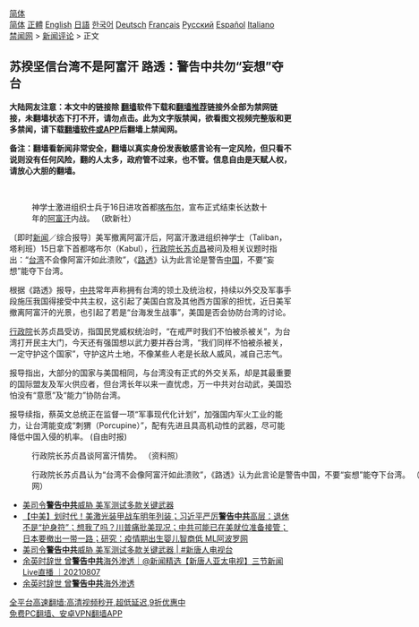  <!-- 面包屑导航 --> <div class="breadcrumb"><!-- GTranslate: https://gtranslate.io/ -->  <div class="switcher notranslate">  <div class="selected">  <a href="#" onclick="return false;"> 简体</a>  </div>  <div class="option">  <a href="https://www.bannedbook.org" onclick="doGTranslate('zh-CN|zh-CN');jQuery('div.switcher div.selected a').html(jQuery(this).html());return false;" title="简体中文" class="nturl selected"> 简体</a>  <a href="https://www.bannedbook.org/zh-tw/" onclick="doGTranslate('zh-CN|zh-TW');jQuery('div.switcher div.selected a').html(jQuery(this).html());return false;" title="繁體中文" class="nturl"> 正體</a>  <a href="https://www.bannedbook.org/en/" onclick="doGTranslate('zh-CN|en');jQuery('div.switcher div.selected a').html(jQuery(this).html());return false;" title="English" class="nturl"> English</a>  <a href="https://www.bannedbook.org/ja/" onclick="doGTranslate('zh-CN|ja');jQuery('div.switcher div.selected a').html(jQuery(this).html());return false;" title="日本語" class="nturl"> 日語</a>  <a href="https://www.bannedbook.org/ko/" onclick="doGTranslate('zh-CN|ko');jQuery('div.switcher div.selected a').html(jQuery(this).html());return false;" title="한국어" class="nturl"> 한국어</a>  <a href="https://www.bannedbook.org/de/" onclick="doGTranslate('zh-CN|de');jQuery('div.switcher div.selected a').html(jQuery(this).html());return false;" title="Deutsch" class="nturl"> Deutsch</a>  <a href="https://www.bannedbook.org/fr/" onclick="doGTranslate('zh-CN|fr');jQuery('div.switcher div.selected a').html(jQuery(this).html());return false;" title="Français" class="nturl"> Français</a>  <a href="https://www.bannedbook.org/ru/" onclick="doGTranslate('zh-CN|ru');jQuery('div.switcher div.selected a').html(jQuery(this).html());return false;" title="Русский" class="nturl"> Русский</a>  <a href="https://www.bannedbook.org/es/" onclick="doGTranslate('zh-CN|es');jQuery('div.switcher div.selected a').html(jQuery(this).html());return false;" title="Español" class="nturl"> Español</a>  <a href="https://www.bannedbook.org/it/" onclick="doGTranslate('zh-CN|it');jQuery('div.switcher div.selected a').html(jQuery(this).html());return false;" title="Italiano" class="nturl"> Italiano</a>  </div>  </div>      <div class='breadcrumb-sub'><!-- Breadcrumb NavXT 6.3.0 --> <a href="https://www.bannedbook.org/" class="home">禁闻网</a> &gt; <a href="https://www.bannedbook.org/bnews/comments/" class="category">新闻评论</a> &gt; 正文</div></div><h2>苏揆坚信台湾不是阿富汗 路透：警告中共勿“妄想”夺台</h2> <p class="notice"><b>大陆网友注意：本文中的链接除 <a href="https://github.com/bannedbook/fanqiang" >翻墙</a>软件下载和<a href="https://github.com/killgcd/justmysocks/blob/master/README.md">翻墙推荐</a>链接外全部为禁网链接，未翻墙状态下打不开，请勿点击。此为文字版禁闻，欲看图文视频完整版和更多禁闻，请下载<a href="https://github.com/bannedbook/fanqiang">翻墙软件或APP</a>后翻墙上禁闻网。</p><p>备注：翻墙看新闻非常安全，翻墙以真实身份发表敏感言论有一定风险，但只看不说则没有任何风险，翻的人太多，政府管不过来，也不管。信息自由是天赋人权，请放心大胆的翻墙。</b></p>  <div class="entry"> <br /> <figure><a href="https://i0.wp.com/upload-images-bucket-v64rleca837do.s3.eu-west-1.amazonaws.com/wp-content/uploads/2021/08/17134105/phpBq5d2S.jpg?fit=800%2C533&#038;ssl=1" data-caption="神学士激进组织士兵于16日进攻首都喀布尔，宣布正式结束长达数十年的阿富汗内战。 （欧新社）"></a><figcaption class="wp-caption-text">神学士激进组织士兵于16日进攻首都<a href="https://www.bannedbook.org/bnews/tag/%E5%96%80%E5%B8%83%E5%B0%94/" class="st_tag internal_tag" rel="tag" title="标签 喀布尔 下的日志">喀布尔</a>，宣布正式结束长达数十年的<a href="https://www.bannedbook.org/bnews/tag/%e9%98%bf%e5%af%8c%e6%b1%97/" class="st_tag internal_tag" rel="tag" title="标签 阿富汗 下的日志">阿富汗</a>内战。 （欧新社）</figcaption></figure> <p>〔即时<span class='wp_keywordlink_affiliate'><a href="https://www.bannedbook.org/" title="新闻">新闻</a></span>／综合报导〕美军撤离阿富汗后，阿富汗激进组织神学士（Taliban，塔利班）15日拿下首都喀布尔（Kabul），<a href="https://www.bannedbook.org/bnews/tag/%E8%A1%8C%E6%94%BF%E9%99%A2%E9%95%BF/" class="st_tag internal_tag" rel="tag" title="标签 行政院长 下的日志">行政院长</a><a href="https://www.bannedbook.org/bnews/tag/%E8%8B%8F%E8%B4%9E%E6%98%8C/" class="st_tag internal_tag" rel="tag" title="标签 苏贞昌 下的日志">苏贞昌</a>被问及相关议题时指出：“<a href="https://www.bannedbook.org/bnews/tag/%e5%8f%b0%e6%b9%be/" class="st_tag internal_tag" rel="tag" title="标签 台湾 下的日志">台湾</a>不会像阿富汗如此溃败”，《<a href="https://www.bannedbook.org/bnews/tag/%E8%B7%AF%E9%80%8F/" class="st_tag internal_tag" rel="tag" title="标签 路透 下的日志">路透</a>》认为此言论是警告<span class='wp_keywordlink_affiliate'><a href="https://www.bannedbook.org/" title="中国" target="_blank">中国</a></span>，不要“妄想”能夺下台湾。</p> <p>根据《路透》报导，<a href="https://www.bannedbook.org/bnews/tag/%e4%b8%ad%e5%85%b1/" class="st_tag internal_tag" rel="tag" title="标签 中共 下的日志">中共</a>常年声称拥有台湾的领土及统治权，持续以外交及军事手段施压我国得接受中共主权，这引起了美国白宫及其他西方国家的担忧，近日美军撤离阿富汗的光景，也引起了若是“台海发生战事”，美国是否会协防台湾的讨论。</p>  <p><a href="https://www.bannedbook.org/bnews/tag/%E8%A1%8C%E6%94%BF%E9%99%A2/" class="st_tag internal_tag" rel="tag" title="标签 行政院 下的日志">行政院</a>长苏贞昌受访，指国民党威权统治时，“在戒严时我们不怕被杀被关”，为台湾打开民主大门，今天还有强国想以武力要并吞台湾，“我们同样不怕被杀被关，一定守护这个国家”，守护这片土地，不像某些人老是长敌人威风，减自己志气。</p> <p>报导指出，大部分的国家与美国相同，与台湾没有正式的外交关系，却是其最重要的国际盟友及军火供应者，但台湾长年以来一直忧虑，万一中共对台动武，美国恐怕没有“意愿”及“能力”协防台湾。</p>  <p>报导续指，蔡英文总统正在监督一项“军事现代化计划”，加强国内军火工业的能力，让台湾能变成“刺猬（Porcupine）”，配有先进且具高机动性的武器，尽可能降低中国入侵的机率。 (自由时报)</p> <figure id="attachment_53804" aria-describedby="caption-attachment-53804" style="width: 800px" class="wp-caption alignnone"><figcaption id="caption-attachment-53804" class="wp-caption-text">行政院长苏贞昌谈阿富汗情势。 （资料照）</figcaption></figure> <figure id="attachment_53805" aria-describedby="caption-attachment-53805" style="width: 800px" class="wp-caption alignnone"><figcaption id="caption-attachment-53805" class="wp-caption-text">行政院长苏贞昌认为“台湾不会像阿富汗如此溃败”，《路透》认为此言论是警告中国，不要“妄想”能夺下台湾。 （图翻摄自路透官网）</figcaption></figure> <ul class='op-related-articles' title='相关阅读'> <li><a href='https://www.bannedbook.org/bnews/taiwannews/20210815/1606504.html' target='_blank'>美司令<b>警告中共</b>威胁 美军测试多款关键武器</a></li> <li><a href='https://www.bannedbook.org/bnews/bannedvideo/20210814/1606364.html' target='_blank'>【中美】划时代！美激光装甲战车明年列装；习近平严厉<b>警告中共</b>高层：退休不是“护身符”；想我了吗？川普痛批美现况；中共可能已在美就位准备接管；日本要撤出一带一路；研究：疫情期出生婴儿智商低  ML阿波罗网</a></li> <li><a href='https://www.bannedbook.org/bnews/bannedvideo/20210814/1606256.html' target='_blank'>美司令<b>警告中共</b>威胁 美军测试多款关键武器 | #新唐人电视台</a></li> <li><a href='https://www.bannedbook.org/bnews/bannedvideo/20210807/1602038.html' target='_blank'>余英时辞世 曾<b>警告中共</b>海外渗透｜@新闻精选【新唐人亚太电视】三节新闻Live直播 ｜20210807</a></li> <li><a href='https://www.bannedbook.org/bnews/bannedvideo/20210807/1601674.html' target='_blank'>余英时辞世 曾<b>警告中共</b>海外渗透</a></li> </ul> <p class="texttj"> <a href="https://github.com/bannedbook/fanqiang/wiki/V2ray%E6%9C%BA%E5%9C%BA" target="_blank">全平台高速翻墙:高清视频秒开,超低延迟,9折优惠中</a><br/> <a href="https://github.com/bannedbook/fanqiang/wiki/%E7%A6%81%E9%97%BB%E7%BD%91%E5%AE%89%E5%8D%93%E7%BF%BB%E5%A2%99%E6%96%B0%E9%97%BBAPP" target="_blank">免费PC翻墙、安卓VPN翻墙APP</a></p> <p>&nbsp;</p><a name='sharetosocial'></a>  <div style="margin-bottom:5px;padding-bottom:5px;clear:both"> <div id="archive-pix-1" class="banner-ads"> <!-- AuctionX Display platform tag START --> <div id="26318x728x90x621x_ADSLOT2" clicktrack="%%CLICK_URL_ESC%%"></div> <!-- AuctionX Display platform tag END --> </div> <div id="archive-pix-2" class="banner-ads"> <!-- AuctionX Display platform tag START --> <div id="26315x300x250x621x_ADSLOT2" clicktrack="%%CLICK_URL_ESC%%"></div> <!-- AuctionX Display platform tag END --> </div> </div>  <div id="archive-pix-1" class="banner-ads"> <!-- AuctionX Display platform tag START --> <div id="26318x728x90x621x_ADSLOT3" clicktrack="%%CLICK_URL_ESC%%"></div> <!-- AuctionX Display platform tag END --> </div> </div><!--END ENTRY--> 